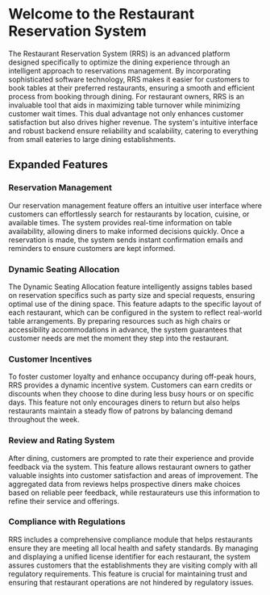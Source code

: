 # Welcome to the Restaurant Reservation System

The Restaurant Reservation System (RRS) is an advanced platform designed specifically to optimize the dining experience through an intelligent approach to reservations management. By incorporating sophisticated software technology, RRS makes it easier for customers to book tables at their preferred restaurants, ensuring a smooth and efficient process from booking through dining. For restaurant owners, RRS is an invaluable tool that aids in maximizing table turnover while minimizing customer wait times. This dual advantage not only enhances customer satisfaction but also drives higher revenue. The system's intuitive interface and robust backend ensure reliability and scalability, catering to everything from small eateries to large dining establishments.

## Expanded Features
### Reservation Management
Our reservation management feature offers an intuitive user interface where customers can effortlessly search for restaurants by location, cuisine, or available times. The system provides real-time information on table availability, allowing diners to make informed decisions quickly. Once a reservation is made, the system sends instant confirmation emails and reminders to ensure customers are kept informed.

### Dynamic Seating Allocation
The Dynamic Seating Allocation feature intelligently assigns tables based on reservation specifics such as party size and special requests, ensuring optimal use of the dining space. This feature adapts to the specific layout of each restaurant, which can be configured in the system to reflect real-world table arrangements. By preparing resources such as high chairs or accessibility accommodations in advance, the system guarantees that customer needs are met the moment they step into the restaurant.

### Customer Incentives
To foster customer loyalty and enhance occupancy during off-peak hours, RRS provides a dynamic incentive system. Customers can earn credits or discounts when they choose to dine during less busy hours or on specific days. This feature not only encourages diners to return but also helps restaurants maintain a steady flow of patrons by balancing demand throughout the week.

### Review and Rating System
After dining, customers are prompted to rate their experience and provide feedback via the system. This feature allows restaurant owners to gather valuable insights into customer satisfaction and areas of improvement. The aggregated data from reviews helps prospective diners make choices based on reliable peer feedback, while restaurateurs use this information to refine their service and offerings.

### Compliance with Regulations
RRS includes a comprehensive compliance module that helps restaurants ensure they are meeting all local health and safety standards. By managing and displaying a unified license identifier for each restaurant, the system assures customers that the establishments they are visiting comply with all regulatory requirements. This feature is crucial for maintaining trust and ensuring that restaurant operations are not hindered by regulatory issues.
